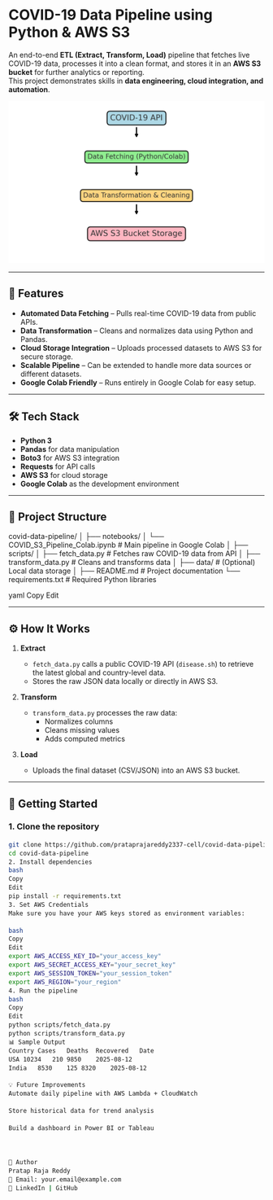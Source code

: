 # COVID-19 Data Pipeline using Python & AWS S3

An end-to-end **ETL (Extract, Transform, Load)** pipeline that fetches live COVID-19 data, processes it into a clean format, and stores it in an **AWS S3 bucket** for further analytics or reporting.  
This project demonstrates skills in **data engineering, cloud integration, and automation**.

![COVID Pipeline Architecture](https://github.com/prataprajareddy2337-cell/covid-data-pipeline/blob/main/covid_pipeline_architecture.png)

---

## 📌 Features
- **Automated Data Fetching** – Pulls real-time COVID-19 data from public APIs.
- **Data Transformation** – Cleans and normalizes data using Python and Pandas.
- **Cloud Storage Integration** – Uploads processed datasets to AWS S3 for secure storage.
- **Scalable Pipeline** – Can be extended to handle more data sources or different datasets.
- **Google Colab Friendly** – Runs entirely in Google Colab for easy setup.

---

## 🛠 Tech Stack
- **Python 3**
- **Pandas** for data manipulation
- **Boto3** for AWS S3 integration
- **Requests** for API calls
- **AWS S3** for cloud storage
- **Google Colab** as the development environment

---

## 📂 Project Structure
covid-data-pipeline/
│
├── notebooks/
│ └── COVID_S3_Pipeline_Colab.ipynb # Main pipeline in Google Colab
│
├── scripts/
│ ├── fetch_data.py # Fetches raw COVID-19 data from API
│ ├── transform_data.py # Cleans and transforms data
│
├── data/ # (Optional) Local data storage
│
├── README.md # Project documentation
└── requirements.txt # Required Python libraries

yaml
Copy
Edit

---

## ⚙️ How It Works
1. **Extract**  
   - `fetch_data.py` calls a public COVID-19 API (`disease.sh`) to retrieve the latest global and country-level data.
   - Stores the raw JSON data locally or directly in AWS S3.

2. **Transform**  
   - `transform_data.py` processes the raw data:
     - Normalizes columns
     - Cleans missing values
     - Adds computed metrics

3. **Load**  
   - Uploads the final dataset (CSV/JSON) into an AWS S3 bucket.

---

## 🚀 Getting Started

### **1. Clone the repository**
```bash
git clone https://github.com/prataprajareddy2337-cell/covid-data-pipeline.git
cd covid-data-pipeline
2. Install dependencies
bash
Copy
Edit
pip install -r requirements.txt
3. Set AWS Credentials
Make sure you have your AWS keys stored as environment variables:

bash
Copy
Edit
export AWS_ACCESS_KEY_ID="your_access_key"
export AWS_SECRET_ACCESS_KEY="your_secret_key"
export AWS_SESSION_TOKEN="your_session_token"
export AWS_REGION="your_region"
4. Run the pipeline
bash
Copy
Edit
python scripts/fetch_data.py
python scripts/transform_data.py
📊 Sample Output
Country	Cases	Deaths	Recovered	Date
USA	10234	210	9850	2025-08-12
India	8530	125	8320	2025-08-12

💡 Future Improvements
Automate daily pipeline with AWS Lambda + CloudWatch

Store historical data for trend analysis

Build a dashboard in Power BI or Tableau



👤 Author
Pratap Raja Reddy
📧 Email: your.email@example.com
🔗 LinkedIn | GitHub
